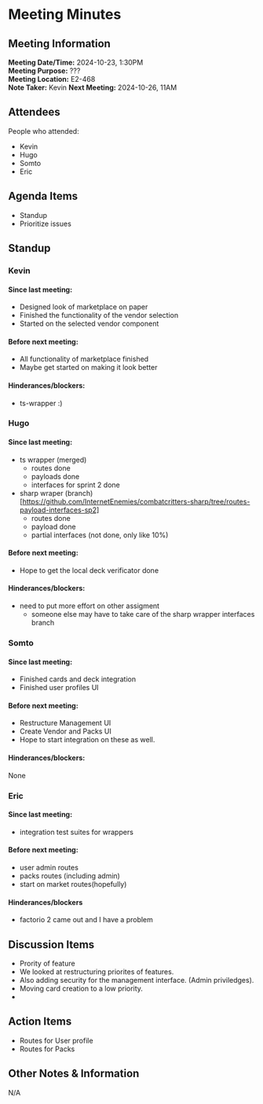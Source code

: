 # Meeting Minutes
## Meeting Information
**Meeting Date/Time:** 2024-10-23, 1:30PM  
**Meeting Purpose:** ???  
**Meeting Location:** E2-468  
**Note Taker:** Kevin
**Next Meeting:** 2024-10-26, 11AM

## Attendees
People who attended:
- Kevin
- Hugo
- Somto
- Eric

## Agenda Items
- Standup
- Prioritize issues

## Standup
### Kevin
#### Since last meeting:
- Designed look of marketplace on paper
- Finished the functionality of the vendor selection
- Started on the selected vendor component

#### Before next meeting:
- All functionality of marketplace finished 
- Maybe get started on making it look better

#### Hinderances/blockers:
- ts-wrapper :)

### Hugo
#### Since last meeting:
- ts wrapper (merged)
    - routes done
    - payloads done
    - interfaces for sprint 2 done
- sharp wraper (branch)[https://github.com/InternetEnemies/combatcritters-sharp/tree/routes-payload-interfaces-sp2]
    - routes done
    - payload done
    - partial interfaces (not done, only like 10%)

#### Before next meeting:
- Hope to get the local deck verificator done

#### Hinderances/blockers:
- need to put more effort on other assigment
    - someone else may have to take care of the sharp wrapper interfaces branch

### Somto
#### Since last meeting:
- Finished cards and deck integration
- Finished user profiles UI
#### Before next meeting:
- Restructure Management UI
- Create Vendor and Packs UI
- Hope to start integration on these as well.
#### Hinderances/blockers:
None
### Eric
#### Since last meeting:
- integration test suites for wrappers

#### Before next meeting:
- user admin routes
- packs routes (including admin)
- start on market routes(hopefully)

#### Hinderances/blockers
- factorio 2 came out and I have a problem

## Discussion Items
- Prority of feature
- We looked at restructuring priorites of features.
- Also adding security for the management interface. (Admin priviledges).
- Moving card creation to a low priority. 
- 

## Action Items
- Routes for User profile
- Routes for Packs

## Other Notes & Information
N/A

